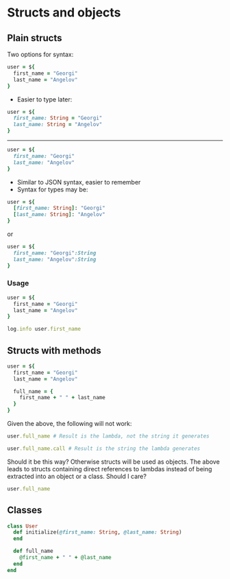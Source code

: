 # Structs and objects

## Plain structs

Two options for syntax:

```ruby
user = ${
  first_name = "Georgi"
  last_name = "Angelov"
}
```

- Easier to type later:

```ruby
user = ${
  first_name: String = "Georgi"
  last_name: String = "Angelov"
}
```

---

```ruby
user = ${
  first_name: "Georgi"
  last_name: "Angelov"
}
```

- Similar to JSON syntax, easier to remember
- Syntax for types may be:

```ruby
user = ${
  [first_name: String]: "Georgi"
  [last_name: String]: "Angelov"
}
```

or

```ruby
user = ${
  first_name: "Georgi":String
  last_name: "Angelov":String
}
```

### Usage

```ruby
user = ${
  first_name = "Georgi"
  last_name = "Angelov"
}

log.info user.first_name
```


## Structs with methods

```ruby
user = ${
  first_name = "Georgi"
  last_name = "Angelov"

  full_name = {
    first_name + " " + last_name
  }
}
```

Given the above, the following will not work:

```ruby
user.full_name # Result is the lambda, not the string it generates

user.full_name.call # Result is the string the lambda generates
```

Should it be this way? Otherwise structs will be used as objects. The above leads to structs containing direct references to lambdas instead of being extracted into an object or a class.
Should I care?

```ruby
user.full_name
```

## Classes

```ruby
class User
  def initialize(@first_name: String, @last_name: String)
  end

  def full_name
    @first_name + " " + @last_name
  end
end
```
